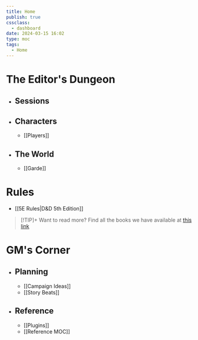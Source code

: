 ```yaml
---
title: Home
publish: true
cssclass:
  - dashboard
date: 2024-03-15 16:02
type: moc
tags:
  - Home
---
```

# The Editor's Dungeon
- ## Sessions
- ## Characters
	- [[Players]]
- ## The World
	- [[Garde]]

# Rules
- [[5E Rules|D&D 5th Edition]]

> [!TIP]+ Want to read more?
> Find all the books we have available at [this link](https://drive.google.com/drive/folders/1O5bhpYizcIT5xxAoLOuzCRht_PVS7VSG?usp=sharing)

# GM's Corner
- ## Planning
	- [[Campaign Ideas]]
	- [[Story Beats]]
- ## Reference
	- [[Plugins]]
	- [[Reference MOC]]

